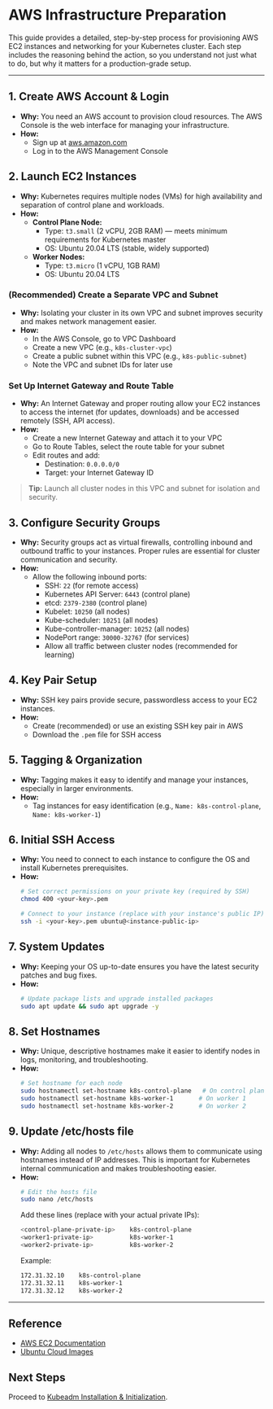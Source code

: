 
# AWS Infrastructure Preparation

This guide provides a detailed, step-by-step process for provisioning AWS EC2 instances and networking for your Kubernetes cluster. Each step includes the reasoning behind the action, so you understand not just what to do, but why it matters for a production-grade setup.

---

## 1. Create AWS Account & Login

- **Why:** You need an AWS account to provision cloud resources. The AWS Console is the web interface for managing your infrastructure.
- **How:**
  - Sign up at [aws.amazon.com](https://aws.amazon.com/)
  - Log in to the AWS Management Console

## 2. Launch EC2 Instances

- **Why:** Kubernetes requires multiple nodes (VMs) for high availability and separation of control plane and workloads.
- **How:**
  - **Control Plane Node:**
    - Type: `t3.small` (2 vCPU, 2GB RAM) — meets minimum requirements for Kubernetes master
    - OS: Ubuntu 20.04 LTS (stable, widely supported)
  - **Worker Nodes:**
    - Type: `t3.micro` (1 vCPU, 1GB RAM)
    - OS: Ubuntu 20.04 LTS

### (Recommended) Create a Separate VPC and Subnet

- **Why:** Isolating your cluster in its own VPC and subnet improves security and makes network management easier.
- **How:**
  - In the AWS Console, go to VPC Dashboard
  - Create a new VPC (e.g., `k8s-cluster-vpc`)
  - Create a public subnet within this VPC (e.g., `k8s-public-subnet`)
  - Note the VPC and subnet IDs for later use

### Set Up Internet Gateway and Route Table

- **Why:** An Internet Gateway and proper routing allow your EC2 instances to access the internet (for updates, downloads) and be accessed remotely (SSH, API access).
- **How:**
  - Create a new Internet Gateway and attach it to your VPC
  - Go to Route Tables, select the route table for your subnet
  - Edit routes and add:
    - Destination: `0.0.0.0/0`
    - Target: your Internet Gateway ID

> **Tip:** Launch all cluster nodes in this VPC and subnet for isolation and security.

## 3. Configure Security Groups

- **Why:** Security groups act as virtual firewalls, controlling inbound and outbound traffic to your instances. Proper rules are essential for cluster communication and security.
- **How:**
  - Allow the following inbound ports:
    - SSH: `22` (for remote access)
    - Kubernetes API Server: `6443` (control plane)
    - etcd: `2379-2380` (control plane)
    - Kubelet: `10250` (all nodes)
    - Kube-scheduler: `10251` (all nodes)
    - Kube-controller-manager: `10252` (all nodes)
    - NodePort range: `30000-32767` (for services)
    - Allow all traffic between cluster nodes (recommended for learning)

## 4. Key Pair Setup

- **Why:** SSH key pairs provide secure, passwordless access to your EC2 instances.
- **How:**
  - Create (recommended) or use an existing SSH key pair in AWS
  - Download the `.pem` file for SSH access

## 5. Tagging & Organization

- **Why:** Tagging makes it easy to identify and manage your instances, especially in larger environments.
- **How:**
  - Tag instances for easy identification (e.g., `Name: k8s-control-plane`, `Name: k8s-worker-1`)

## 6. Initial SSH Access

- **Why:** You need to connect to each instance to configure the OS and install Kubernetes prerequisites.
- **How:**
  ```sh
  # Set correct permissions on your private key (required by SSH)
  chmod 400 <your-key>.pem

  # Connect to your instance (replace with your instance's public IP)
  ssh -i <your-key>.pem ubuntu@<instance-public-ip>
  ```

## 7. System Updates

- **Why:** Keeping your OS up-to-date ensures you have the latest security patches and bug fixes.
- **How:**
  ```sh
  # Update package lists and upgrade installed packages
  sudo apt update && sudo apt upgrade -y
  ```

## 8. Set Hostnames

- **Why:** Unique, descriptive hostnames make it easier to identify nodes in logs, monitoring, and troubleshooting.
- **How:**
  ```sh
  # Set hostname for each node
  sudo hostnamectl set-hostname k8s-control-plane   # On control plane
  sudo hostnamectl set-hostname k8s-worker-1       # On worker 1
  sudo hostnamectl set-hostname k8s-worker-2       # On worker 2
  ```

## 9. Update /etc/hosts file

- **Why:** Adding all nodes to `/etc/hosts` allows them to communicate using hostnames instead of IP addresses. This is important for Kubernetes internal communication and makes troubleshooting easier.
- **How:**
  ```sh
  # Edit the hosts file
  sudo nano /etc/hosts
  ```
  Add these lines (replace with your actual private IPs):
  ```sh
  <control-plane-private-ip>    k8s-control-plane
  <worker1-private-ip>          k8s-worker-1
  <worker2-private-ip>          k8s-worker-2
  ```
  Example:
  ```sh
  172.31.32.10    k8s-control-plane
  172.31.32.11    k8s-worker-1
  172.31.32.12    k8s-worker-2
  ```

---

## Reference
- [AWS EC2 Documentation](https://docs.aws.amazon.com/ec2/)
- [Ubuntu Cloud Images](https://cloud-images.ubuntu.com/)

## Next Steps
Proceed to [Kubeadm Installation & Initialization](kubeadm-installation.md).
